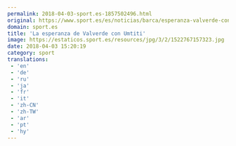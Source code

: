 ```yaml
---
permalink: 2018-04-03-sport.es-1857502496.html
original: https://www.sport.es/es/noticias/barca/esperanza-valverde-con-umtiti-6732110?utm_source=rss-noticias&utm_medium=feed&utm_campaign=barca
domain: sport.es
title: 'La esperanza de Valverde con Umtiti'
image: https://estaticos.sport.es/resources/jpg/3/2/1522767157323.jpg
date: 2018-04-03 15:20:19
category: sport
translations: 
 - 'en'
 - 'de'
 - 'ru'
 - 'ja'
 - 'fr'
 - 'it'
 - 'zh-CN'
 - 'zh-TW'
 - 'ar'
 - 'pt'
 - 'hy'
---
```


